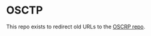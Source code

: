 # OSCTP
This repo exists to redirect old URLs to the [OSCRP repo](https://github.com/trustedci/OSCRP).
